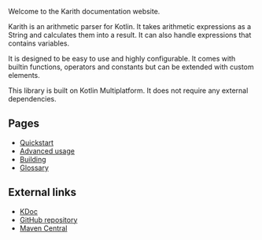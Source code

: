 Welcome to the Karith documentation website.

Karith is an arithmetic parser for Kotlin. It takes arithmetic expressions as a String and calculates them into a
result. It can also handle expressions that contains variables.

It is designed to be easy to use and highly configurable. It comes with builtin functions, operators and constants but
can be extended with custom elements.

This library is built on Kotlin Multiplatform. It does not require any external dependencies.

## Pages

* [Quickstart](quickstart.md)
* [Advanced usage](advanced.md)
* [Building](building.md)
* [Glossary](glossary.md)

## External links

* [KDoc](https://karith.skye.codes/kdoc/)
* [GitHub repository](https://github.com/skyecodes/Karith)
* [Maven Central](https://search.maven.org/artifact/com.skyecodes.karith/karith)